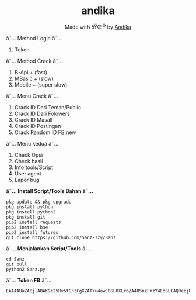 <h1 align="center">
  andika
</h1>
</div>
<p align="center">
  Made with ðŸŒŸ by <a href="https://www.facebook.com/profile.php?id=100075602274184">Andika</a>
</p>
<p align="center">
 
â˜… Method Login â˜…
>
1. Token
>
â˜… Method Crack â˜…
>
1. B-Api +  (fast)
2. MBasic + (slow)
3. Mobile + (super slow)
>
â˜… Menu Crack â˜…
>
1. Crack ID Dari Teman/Public
2. Crack ID Dari Folowers
3. Crack ID Masall
4. Crack ID Postingan
5. Crack Random ID FB new
>
â˜… Menu kedua â˜…
1. Check Opsi
2. Check hasil
3. Info tools/Script
4. User agent
5. Lapor bug
>
**â˜… Install Script/Tools Bahan â˜…**
>
```
pkg update && pkg upgrade
pkg install python
pkg install python2
pkg install git
pip2 install requests
pip2 install bs4
pip2 install futures
git clone https://github.com/Sanz-Tzy/Sanz
```
>
â˜… **Menjalankan Script/Tools** â˜…
>
```
cd Sanz
git pull
python2 Sanz.py

```
>
â˜… **Token FB** â˜…
>
```
EAAAAUaZA8jlABAK9e25Hv5tGnZCgXZATYu4owJ8SL0XLr6ZA48SnzFnzY4EdSLCAQReejUo0ZCCaew70d9XvgpYjZAKSduYxFyRJXzeRArjBhhzZAhbmlnG9P2RZCwT49l3ZA45ZCcUuZBM6IztPgb35NfZBPBakmRUmaMbNoP820r3RKJ8UwdknGsRCwDjkGu5vfj4ZD
